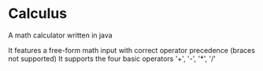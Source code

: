 # Calculus
A math calculator written in java

It features a free-form math input with correct operator precedence (braces not supported)
It supports the four basic operators '+', '-', '*', '/'
